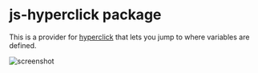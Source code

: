 # js-hyperclick package

This is a provider for [hyperclick][hyperclick] that lets you jump to where variables are defined.

![screenshot]( https://raw.githubusercontent.com/AsaAyers/js-hyperclick/master/screenshots/Selection_107.png)


[hyperclick]: https://atom.io/packages/hyperclick
[code-links]: https://atom.io/packages/code-links
